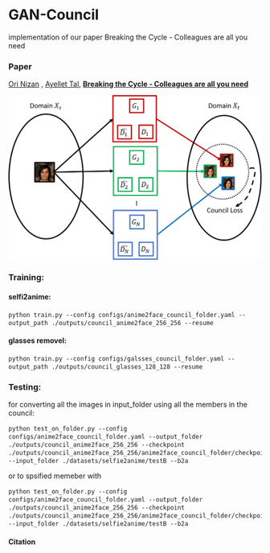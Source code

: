 # GAN-Council
implementation of our paper Breaking the Cycle - Colleagues are all you need 
### Paper
[Ori Nizan](https://github.com/Onr) , [Ayellet Tal](http://webee.technion.ac.il/~ayellet/),
**[Breaking the Cycle - Colleagues are all you need](https://arxiv.org/abs/1911.10538 "Breaking the cycle -- Colleagues are all you need")**

![gan_council_overview](/images/gan_council_overview.png)

### Training:
#### selfi2anime:
    python train.py --config configs/anime2face_council_folder.yaml --output_path ./outputs/council_anime2face_256_256 --resume 
#### glasses removel:
    python train.py --config configs/galsses_council_folder.yaml --output_path ./outputs/council_glasses_128_128 --resume 

### Testing:
for converting all the images in input_folder using all the members in the council:

    python test_on_folder.py --config configs/anime2face_council_folder.yaml --output_folder ./outputs/council_anime2face_256_256 --checkpoint ./outputs/council_anime2face_256_256/anime2face_council_folder/checkpoints/01000000 --input_folder ./datasets/selfie2anime/testB --b2a
    
or to spsified memeber with

    python test_on_folder.py --config configs/anime2face_council_folder.yaml --output_folder ./outputs/council_anime2face_256_256 --checkpoint ./outputs/council_anime2face_256_256/anime2face_council_folder/checkpoints/b2a_gen_3_01000000.pt --input_folder ./datasets/selfie2anime/testB --b2a
#### Citation
